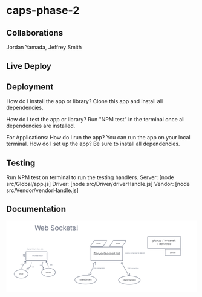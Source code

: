 # caps-phase-2

## Collaborations
Jordan Yamada, Jeffrey Smith

## Live Deploy


## Deployment
How do I install the app or library? Clone this app and install all dependencies.

How do I test the app or library? Run "NPM test" in the terminal once all dependencies are installed.

For Applications: How do I run the app? You can run the app on your local terminal. How do I set up the app? Be sure to install all dependencies.

## Testing
Run NPM test on terminal to run the testing handlers.
Server: [node src/Global/app.js]
Driver: [node src/Driver/driverHandle.js]
Vendor: [node src/Vendor/vendorHandle.js]

## Documentation
![](Images/Lab-12.png)
